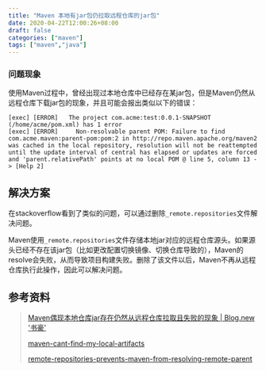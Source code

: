 ```yaml
---
title: "Maven 本地有jar包仍拉取远程仓库的jar包"
date: 2020-04-22T12:00:26+08:00
draft: false
categories: ["maven"]
tags: ["maven","java"]
---
```


### 问题现象

使用Maven过程中，曾经出现过本地仓库中已经存在某jar包，但是Maven仍然从远程仓库下载jar包的现象，并且可能会报出类似以下的错误：

```shell
[exec] [ERROR]   The project com.acme:test:0.0.1-SNAPSHOT (/home/acme/pom.xml) has 1 error
[exec] [ERROR]     Non-resolvable parent POM: Failure to find com.acme.maven:parent-pom:pom:2 in http://repo.maven.apache.org/maven2 was cached in the local repository, resolution will not be reattempted until the update interval of central has elapsed or updates are forced and 'parent.relativePath' points at no local POM @ line 5, column 13 -> [Help 2]

```

## 解决方案

在stackoverflow看到了类似的问题，可以通过删除`_remote.repositories`文件解决问题。

Maven使用`_remote.repositories`文件存储本地jar对应的远程仓库源头。如果源头已经不存在该jar包（比如更改配置切换镜像、切换仓库导致的），Maven的resolve会失败，从而导致项目构建失败。删除了该文件以后，Maven不再从远程仓库执行此操作，因此可以解决问题。

## 参考资料

> [Maven偶现本地仓库jar存在仍然从远程仓库拉取且失败的现象 | Blog.new '书豪'](https://www.caosh.me/solution/maven-local-repository-does-not-work/)
> 
> [maven-cant-find-my-local-artifacts](https://stackoverflow.com/questions/16866978/maven-cant-find-my-local-artifacts)
> 
> [remote-repositories-prevents-maven-from-resolving-remote-parent](https://stackoverflow.com/questions/32571400/remote-repositories-prevents-maven-from-resolving-remote-parent)


